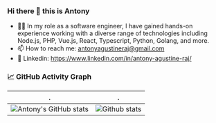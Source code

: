### Hi there 👋 this is Antony

<!--- - 🌱 [My Profile](https://github.com/antonyagustine/cv/blob/main/readme.md) -->
- 👨‍💻 In my role as a software engineer, I have gained hands-on experience working with a diverse range of technologies including Node.js, PHP, Vue.js, React, Typescript, Python, Golang, and more.
- 📫 How to reach me: antonyagustineraj@gmail.com
- 💬 Linkedin: https://www.linkedin.com/in/antony-agustine-raj/

<!--   GitHub stats graph -->
### 📈 GitHub Activity Graph
| .                                                                                                                                       | .                                                                                                                         |
|-----------------------------------------------------------------------------------------------------------------------------------------|---------------------------------------------------------------------------------------------------------------------------|
| ![Antony's GitHub stats](https://github-readme-stats.vercel.app/api?username=antonyagustine&count_private=true&show_icons=true&theme=dark)| ![Github stats](https://github-readme-streak-stats.herokuapp.com/?user=antonyagustine&theme=dark) |
